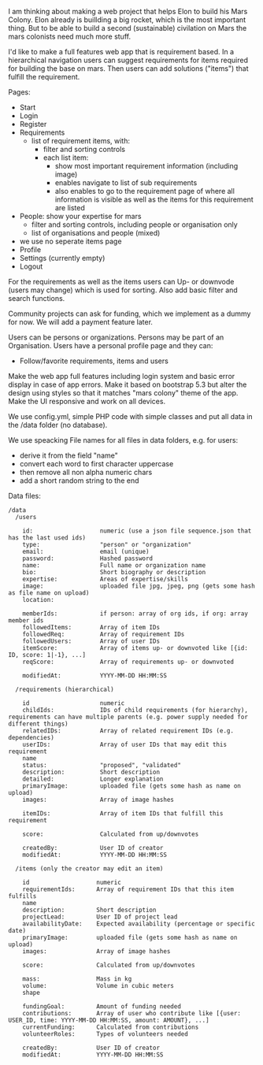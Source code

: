 
I am thinking about making a web project that helps Elon to build his Mars Colony. Elon already is buillding a big rocket, which is the most important thing. But to be able to build a second (sustainable) civilation on Mars the mars colonists need much more stuff.

I'd like to make a full features web app that is requirement based. In a hierarchical navigation users can suggest requirements for items required for building the base on mars. Then users can add solutions ("items") that fulfill the requirement.

Pages:

- Start
- Login
- Register
- Requirements
  - list of requirement items, with:
    - filter and sorting controls
    - each list item:
      - show most important requirement information (including image)
      - enables navigate to list of sub requirements
      - also enables to go to the requirement page of where all information is visible as well as the items for this requirement are listed
- People: show your expertise for mars
  - filter and sorting controls, including people or organisation only
  - list of organisations and people (mixed)
- we use no seperate items page
- Profile
- Settings (currently empty)
- Logout

For the requirements as well as the items users can Up- or downvode (users may change) which is used for sorting. Also add basic filter and search functions.

Community projects can ask for funding, which we implement as a dummy for now. We will add a payment feature later.

Users can be persons or organizations. Persons may be part of an Organisation. Users have a personal profile page and they can:

- Follow/favorite requirements, items and users

Make the web app full features including login system and basic error display in case of app errors. Make it based on bootstrap 5.3 but alter the design using styles so that it matches "mars colony" theme of the app. Make the UI responsive and work on all devices.

We use config.yml, simple PHP code with simple classes and put all data in the /data folder (no database).

We use speacking File names for all files in data folders, e.g. for users:

- derive it from the field "name"
- convert each word to first character uppercase
- then remove all non alpha numeric chars
- add a short random string to the end

Data files:

```
/data
  /users

    id:                   numeric (use a json file sequence.json that has the last used ids)
    type:                 "person" or "organization"
    email:                email (unique)
    password:             Hashed password
    name:                 Full name or organization name
    bio:                  Short biography or description
    expertise:            Areas of expertise/skills
    image:                uploaded file jpg, jpeg, png (gets some hash as file name on upload)
    location:             

    memberIds:            if person: array of org ids, if org: array member ids
    followedItems:        Array of item IDs
    followedReq:          Array of requirement IDs
    followedUsers:        Array of user IDs
    itemScore:            Array of items up- or downvoted like [{id: ID, score: 1|-1}, ...]
    reqScore:             Array of requirements up- or downvoted

    modifiedAt:           YYYY-MM-DD HH:MM:SS

  /requirements (hierarchical)

    id                    numeric
    childIds:             IDs of child requirements (for hierarchy), requirements can have multiple parents (e.g. power supply needed for different things)
    relatedIDs:           Array of related requirement IDs (e.g. dependencies)
    userIDs:              Array of user IDs that may edit this requirement
    name
    status:               "proposed", "validated"
    description:          Short description
    detailed:             Longer explanation
    primaryImage:         uploaded file (gets some hash as name on upload)
    images:               Array of image hashes

    itemIDs:              Array of item IDs that fulfill this requirement

    score:                Calculated from up/downvotes

    createdBy:            User ID of creator
    modifiedAt:           YYYY-MM-DD HH:MM:SS

  /items (only the creator may edit an item)

    id                   numeric
    requirementIds:      Array of requirement IDs that this item fulfills
    name
    description:         Short description
    projectLead:         User ID of project lead
    availabilityDate:    Expected availability (percentage or specific date)
    primaryImage:        uploaded file (gets some hash as name on upload)
    images:              Array of image hashes

    score:               Calculated from up/downvotes

    mass:                Mass in kg
    volume:              Volume in cubic meters
    shape

    fundingGoal:         Amount of funding needed
    contributions:       Array of user who contribute like [{user: USER_ID, time: YYYY-MM-DD HH:MM:SS, amount: AMOUNT}, ...]
    currentFunding:      Calculated from contributions
    volunteerRoles:      Types of volunteers needed

    createdBy:           User ID of creator
    modifiedAt:          YYYY-MM-DD HH:MM:SS
```
